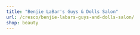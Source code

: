 ```yaml
---
title: "Benjie LaBar's Guys & Dolls Salon"
url: /cresco/benjie-labars-guys-and-dolls-salon/
shop: beauty
---
```

